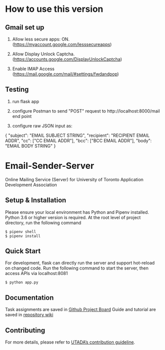 # How to use this version

## Gmail set up

1. Allow less secure apps: ON. (https://myaccount.google.com/lesssecureapps)

2. Allow Display Unlock Captcha. (https://accounts.google.com/DisplayUnlockCaptcha)

3. Enable IMAP Access (https://mail.google.com/mail/#settings/fwdandpop)

## Testing

1. run flask app

2. configure Postman to send "POST" request to http://localhost:8000/mail end point

3. configure raw JSON input as:

{
    "subject": "EMAIL SUBJECT STRING",
    "recipient": "RECIPIENT EMAIL ADDR",
    "cc": ["CC EMAIL ADDR"],
    "bcc": ["BCC EMAIL ADDR"],
    "body": "EMAIL BODY STRING"
}



# Email-Sender-Server
Online Mailing Service (Server) for University of Toronto Application Development Association

## Setup & Installation
Please ensure your local environment has Python and Pipenv installed. Python 3.6 or higher version is required.
At the root level of project directory, run the following command
```
$ pipenv shell
$ pipenv install
```

## Quick Start
For development, flask can directly run the server and support hot-reload on changed code. Run the following command to start the server, then access APIs via localhost:8081
```
$ python app.py
```

## Documentation
Task assignments are saved in [Github Project Board](https://github.com/orgs/UT-Applicataion-Development-Association/projects/1)
Guide and tutorial are saved in [repository wiki](https://github.com/UT-Applicataion-Development-Association/Email-Sender-Server/wiki)

## Contributing
For more details, please refer to [UTADA’s contribution guideline](https://github.com/UT-Applicataion-Development-Association/Contribution-Guidelines).
